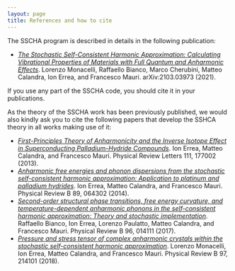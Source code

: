 ```yaml
---
layout: page
title: References and how to cite
---
```


The SSCHA program is described in details in the following publication:
- [*The Stochastic Self-Consistent Harmonic Approximation: Calculating Vibrational Properties of Materials with Full Quantum and Anharmonic Effects*](https://arxiv.org/abs/2103.03973). 
  Lorenzo Monacelli, Raffaello Bianco, Marco Cherubini, Matteo Calandra, Ion Errea, and Francesco Mauri.
  arXiv:2103.03973 (2021).

If you use any part of the SSCHA code, you should cite it in your publications.

As the theory of the SSCHA work has been previously published, we would also kindly ask you to cite the following papers that develop the SSHCA theory in all works making use of it:
- [*First-Principles Theory of Anharmonicity and the Inverse Isotope Effect in Superconducting Palladium-Hydride Compounds*](https://journals.aps.org/prl/abstract/10.1103/PhysRevLett.111.177002). 
  Ion Errea, Matteo Calandra, and Francesco Mauri. 
  Physical Review Letters 111, 177002 (2013). 
- [*Anharmonic free energies and phonon dispersions from the stochastic self-consistent harmonic approximation: Application to platinum and palladium hydrides*](https://journals.aps.org/prb/abstract/10.1103/PhysRevB.89.064302). 
  Ion Errea, Matteo Calandra, and Francesco Mauri. 
  Physical Review B 89, 064302 (2014). 
- [*Second-order structural phase transitions, free energy curvature, and temperature-dependent anharmonic phonons in the self-consistent harmonic approximation: Theory and stochastic implementation*](https://journals.aps.org/prb/abstract/10.1103/PhysRevB.96.014111). 
  Raffaello Bianco, Ion Errea, Lorenzo Paulatto, Matteo Calandra, and Francesco Mauri. 
  Physical Review B 96, 014111 (2017).
- [*Pressure and stress tensor of complex anharmonic crystals within the stochastic self-consistent harmonic approximation*](https://journals.aps.org/prb/abstract/10.1103/PhysRevB.98.024106). 
  Lorenzo Monacelli, Ion Errea, Matteo Calandra, and Francesco Mauri. 
  Physical Review B 97, 214101 (2018).


